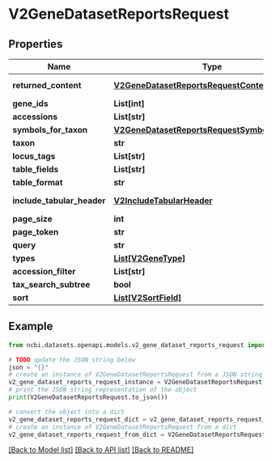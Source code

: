 # V2GeneDatasetReportsRequest


## Properties

Name | Type | Description | Notes
------------ | ------------- | ------------- | -------------
**returned_content** | [**V2GeneDatasetReportsRequestContentType**](V2GeneDatasetReportsRequestContentType.md) |  | [optional] [default to V2GeneDatasetReportsRequestContentType.COMPLETE]
**gene_ids** | **List[int]** |  | [optional] 
**accessions** | **List[str]** |  | [optional] 
**symbols_for_taxon** | [**V2GeneDatasetReportsRequestSymbolsForTaxon**](V2GeneDatasetReportsRequestSymbolsForTaxon.md) |  | [optional] 
**taxon** | **str** |  | [optional] 
**locus_tags** | **List[str]** |  | [optional] 
**table_fields** | **List[str]** |  | [optional] 
**table_format** | **str** |  | [optional] 
**include_tabular_header** | [**V2IncludeTabularHeader**](V2IncludeTabularHeader.md) |  | [optional] [default to V2IncludeTabularHeader.INCLUDE_TABULAR_HEADER_FIRST_PAGE_ONLY]
**page_size** | **int** |  | [optional] 
**page_token** | **str** |  | [optional] 
**query** | **str** |  | [optional] 
**types** | [**List[V2GeneType]**](V2GeneType.md) |  | [optional] 
**accession_filter** | **List[str]** |  | [optional] 
**tax_search_subtree** | **bool** |  | [optional] 
**sort** | [**List[V2SortField]**](V2SortField.md) |  | [optional] 

## Example

```python
from ncbi.datasets.openapi.models.v2_gene_dataset_reports_request import V2GeneDatasetReportsRequest

# TODO update the JSON string below
json = "{}"
# create an instance of V2GeneDatasetReportsRequest from a JSON string
v2_gene_dataset_reports_request_instance = V2GeneDatasetReportsRequest.from_json(json)
# print the JSON string representation of the object
print(V2GeneDatasetReportsRequest.to_json())

# convert the object into a dict
v2_gene_dataset_reports_request_dict = v2_gene_dataset_reports_request_instance.to_dict()
# create an instance of V2GeneDatasetReportsRequest from a dict
v2_gene_dataset_reports_request_from_dict = V2GeneDatasetReportsRequest.from_dict(v2_gene_dataset_reports_request_dict)
```
[[Back to Model list]](../README.md#documentation-for-models) [[Back to API list]](../README.md#documentation-for-api-endpoints) [[Back to README]](../README.md)


